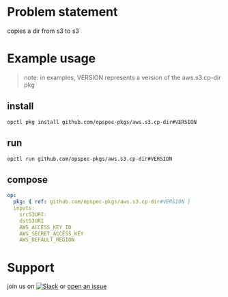 # Problem statement
copies a dir from s3 to s3

# Example usage

> note: in examples, VERSION represents a version of the aws.s3.cp-dir pkg

## install

```shell
opctl pkg install github.com/opspec-pkgs/aws.s3.cp-dir#VERSION
```

## run

```
opctl run github.com/opspec-pkgs/aws.s3.cp-dir#VERSION
```

## compose

```yaml
op:
  pkg: { ref: github.com/opspec-pkgs/aws.s3.cp-dir#VERSION }
  inputs: 
    srcS3URI:
    dstS3URI
    AWS_ACCESS_KEY_ID
    AWS_SECRET_ACCESS_KEY
    AWS_DEFAULT_REGION
```

# Support

join us on [![Slack](https://opspec-slackin.herokuapp.com/badge.svg)](https://opspec-slackin.herokuapp.com/)
or [open an issue](https://github.com/opspec-pkgs/aws.s3.cp-dir/issues)
